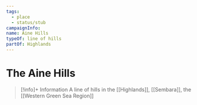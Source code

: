 ```yaml
---
tags:
  - place
  - status/stub
campaignInfo: 
name: Aine Hills
typeOf: line of hills
partOf: Highlands
---
```

# The Aine Hills
>[!info]+ Information
> A line of hills in the [[Highlands]], [[Sembara]], the [[Western Green Sea Region]]


